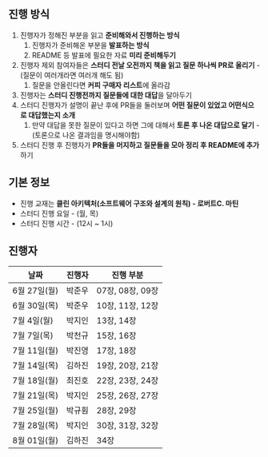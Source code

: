 ## 진행 방식

1. 진행자가 정해진 부분을 읽고 **준비해와서 진행하는 방식**
    1. 진행자가 준비해온 부분을 **발표하는 방식**
    2. README 등 발표에 필요한 자료 **미리 준비해두기**
2. 진행자 제외 참여자들은 **스터디 전날 오전까지 책을 읽고 질문 하나씩 PR로 올리기** - (질문이 여러개라면 여러개 해도 됨)
    1. 질문을 안올린다면 **커피 구매자 리스트**에 올라감
3. 진행자는 **스터디 진행전까지 질문들에 대한 대답**을 달아두기
4. 스터디 진행자가 설명이 끝난 후에 PR들을 둘러보며 **어떤 질문이 있었고 어떤식으로 대답했는지 소개**
    1. 만약 대답을 못한 질문이 있다고 하면 그에 대해서 **토론 후 나온 대답으로 달기** - (토론으로 나온 결과임을 명시해야함)
5. 스터디 진행 후 진행자가 **PR들을 머지하고 질문들을 모아 정리 후 README에 추가**하기

## 기본 정보

- 진행 교재는 
**클린 아키텍처(소프트웨어 구조와 설계의 원칙) - 로버트C. 마틴**
- 스터디 진행 요일 - (월, 목)
- 스터디 진행 시간 - (12시 ~ 1시)


## 진행자
날짜|진행자|진행 부분|
|--|--|--|
|6월 27일(월)|박준우|07장, 08장, 09장|
|6월 30일(목)|박준우|10장, 11장, 12장|
|7월 4일(월)|박지인|13장, 14장|
|7월 7일(목)|박천규|15장, 16장|
|7월 11일(월)|박진영|17장, 18장|
|7월 14일(목)|김하진|19장, 20장, 21장|
|7월 18일(월)|최진호|22장, 23장, 24장|
|7월 21일(목)|박지인|25장, 26장, 27장|
|7월 25일(월)|박규훤|28장, 29장|
|7월 28일(목)|박지인|30장, 31장, 32장|
|8월 01일(월)|김하진|34장|
